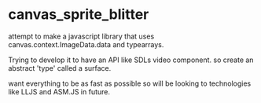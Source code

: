canvas_sprite_blitter
=====================

attempt to make a javascript library that uses canvas.context.ImageData.data and typearrays.

Trying to develop it to have an API like SDLs video component. so create an abstract 'type' called a surface.

want everything to be as fast as possible so will be looking to technologies like LLJS and ASM.JS in future.

